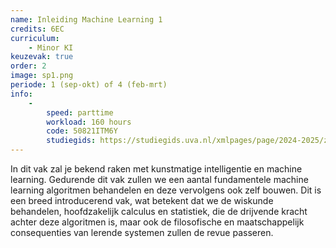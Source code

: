 ```yaml
---
name: Inleiding Machine Learning 1
credits: 6EC
curriculum:
    - Minor KI
keuzevak: true
order: 2
image: sp1.png
periode: 1 (sep-okt) of 4 (feb-mrt)
info:
    -
        speed: parttime
        workload: 160 hours
        code: 50821ITM6Y
        studiegids: https://studiegids.uva.nl/xmlpages/page/2024-2025/zoek-vak/vak/119613
---
```


In dit vak zal je bekend raken met kunstmatige intelligentie en machine learning. Gedurende dit
vak zullen we een aantal fundamentele machine learning algoritmen behandelen en deze vervolgens
ook zelf bouwen. Dit is een breed introducerend vak, wat betekent dat we de wiskunde
behandelen, hoofdzakelijk calculus en statistiek, die de drijvende kracht achter deze
algoritmen is, maar ook de filosofische en maatschappelijk consequenties van lerende systemen
zullen de revue passeren.

